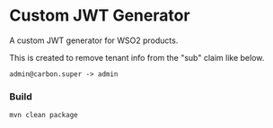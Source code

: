 # Custom JWT Generator

A custom JWT generator for WSO2 products.

This is created to remove tenant info from the "sub" claim like below.

```text
admin@carbon.super -> admin
``` 

### Build

```shell
mvn clean package
```